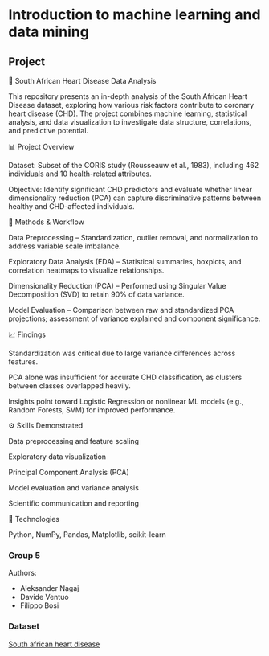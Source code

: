 # Introduction to machine learning and data mining

## Project 
🧠 South African Heart Disease Data Analysis

This repository presents an in-depth analysis of the South African Heart Disease dataset, exploring how various risk factors contribute to coronary heart disease (CHD). The project combines machine learning, statistical analysis, and data visualization to investigate data structure, correlations, and predictive potential.

📊 Project Overview

Dataset: Subset of the CORIS study (Rousseauw et al., 1983), including 462 individuals and 10 health-related attributes.

Objective: Identify significant CHD predictors and evaluate whether linear dimensionality reduction (PCA) can capture discriminative patterns between healthy and CHD-affected individuals.

🔬 Methods & Workflow

Data Preprocessing – Standardization, outlier removal, and normalization to address variable scale imbalance.

Exploratory Data Analysis (EDA) – Statistical summaries, boxplots, and correlation heatmaps to visualize relationships.

Dimensionality Reduction (PCA) – Performed using Singular Value Decomposition (SVD) to retain 90% of data variance.

Model Evaluation – Comparison between raw and standardized PCA projections; assessment of variance explained and component significance.

📈 Findings

Standardization was critical due to large variance differences across features.

PCA alone was insufficient for accurate CHD classification, as clusters between classes overlapped heavily.

Insights point toward Logistic Regression or nonlinear ML models (e.g., Random Forests, SVM) for improved performance.

⚙️ Skills Demonstrated

Data preprocessing and feature scaling

Exploratory data visualization

Principal Component Analysis (PCA)

Model evaluation and variance analysis

Scientific communication and reporting

🧩 Technologies

Python, NumPy, Pandas, Matplotlib, scikit-learn

### Group 5

Authors:

* Aleksander Nagaj
* Davide Ventuo
* Filippo Bosi

### Dataset

[South african heart disease](https://hastie.su.domains/ElemStatLearn/datasets/SAheart.data)
